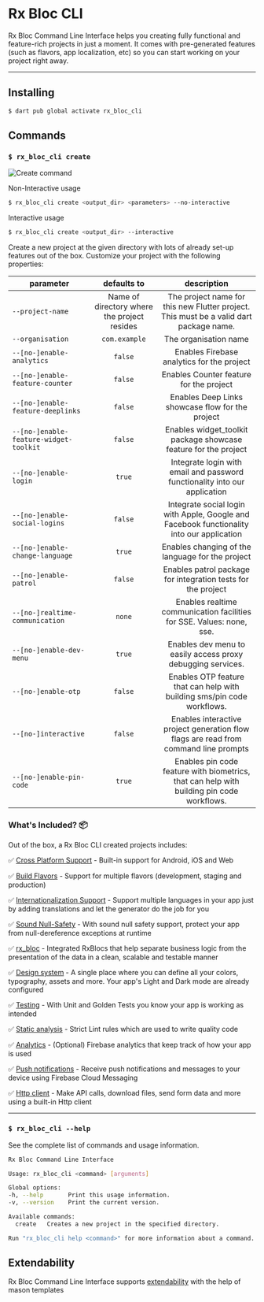 # Rx Bloc CLI

Rx Bloc Command Line Interface helps you creating fully functional and feature-rich projects in just a moment. It comes with pre-generated features (such as flavors, app localization, etc) so you can start working on your project right away.

---

## Installing

```sh
$ dart pub global activate rx_bloc_cli
```

## Commands

### `$ rx_bloc_cli create`

![Create command][create_command_gif_lnk]

Non-Interactive usage
```sh
$ rx_bloc_cli create <output_dir> <parameters> --no-interactive
```

Interactive usage
```sh
$ rx_bloc_cli create <output_dir> --interactive
```

Create a new project at the given directory with lots of already set-up features out of the box. Customize your project with the following properties:


| parameter                              |                 defaults to                 |                                        description                                        |
|----------------------------------------|:-------------------------------------------:|:-----------------------------------------------------------------------------------------:|
| `--project-name`                       | Name of directory where the project resides |  The project name for this new Flutter project. This must be a valid dart package name.   |
| `--organisation`                       |                `com.example`                |                                   The organisation name                                   |
| `--[no-]enable-analytics`              |                   `false`                   |                        Enables Firebase analytics for the project                         |
| `--[no-]enable-feature-counter`        |                   `false`                   |                          Enables Counter feature for the project                          |
| `--[no-]enable-feature-deeplinks`      |                   `false`                   |                     Enables Deep Links showcase flow for the project                      |
| `--[no-]enable-feature-widget-toolkit` |                   `false`                   |              Enables widget_toolkit package showcase feature for the project              |
| `--[no-]enable-login`                  |                   `true`                    |        Integrate login with email and password functionality into our application         |
| `--[no-]enable-social-logins`          |                   `false`                   | Integrate social login with Apple, Google and Facebook functionality into our application |
| `--[no-]enable-change-language`        |                   `true`                    |                     Enables changing of the language for the project                      |
| `--[no-]enable-patrol`                 |                   `false`                   |               Enables patrol package for integration tests for the project                |
| `--[no-]realtime-communication`        |                   `none`                    |           Enables realtime communication facilities for SSE. Values: none, sse.           |
| `--[no-]enable-dev-menu`               |                   `true`                    |                Enables dev menu to easily access proxy debugging services.                |
| `--[no-]enable-otp`                    |                   `false`                   |          Enables OTP feature that can help with building sms/pin code workflows.          |
| `--[no-]interactive`                   |                   `false`                   |   Enables interactive project generation flow flags are read from command line prompts    |
| `--[no-]enable-pin-code`               |                   `true`                    | Enables pin code feature with biometrics, that can help with building pin code workflows. |

### What's Included? 📦

Out of the box, a Rx Bloc CLI created projects includes:

✅ [Cross Platform Support][cross_platform_support_lnk] - Built-in support for Android, iOS and Web

✅ [Build Flavors][flutter_flavors_lnk] - Support for multiple flavors (development, staging and production)

✅ [Internationalization Support][localization_lnk] - Support multiple languages in your app just by adding translations and let the generator do the job for you

✅ [Sound Null-Safety][null_safety_lnk] - With sound null safety support, protect your app from null-dereference exceptions at runtime

✅ [rx_bloc][rx_bloc_lnk] - Integrated RxBlocs that help separate business logic from the presentation of the data in a clean, scalable and testable manner

✅ [Design system][design_system_lnk] - A single place where you can define all your colors, typography, assets and more. Your app's Light and Dark mode are already configured

✅ [Testing][testing_lnk] - With Unit and Golden Tests you know your app is working as intended

✅ [Static analysis][static_analysis_lnk] - Strict Lint rules which are used to write quality code

✅ [Analytics][firebase_analytics_lnk] - (Optional) Firebase analytics that keep track of how your app is used

✅ [Push notifications][push_notifications_lnk] - Receive push notifications and messages to your device using Firebase Cloud Messaging

✅ [Http client][dio_http_client_lnk] - Make API calls, download files, send form data and more using a built-in Http client

---

### `$ rx_bloc_cli --help`

See the complete list of commands and usage information.

```sh
Rx Bloc Command Line Interface

Usage: rx_bloc_cli <command> [arguments]

Global options:
-h, --help       Print this usage information.
-v, --version    Print the current version.

Available commands:
  create   Creates a new project in the specified directory.

Run "rx_bloc_cli help <command>" for more information about a command.
```
## Extendability

Rx Bloc Command Line Interface supports [extendability] with the help of mason templates


[null_safety_lnk]: https://dart.dev/null-safety
[localization_lnk]: https://flutter.dev/docs/development/accessibility-and-localization/internationalization
[cross_platform_support_lnk]: https://flutter.dev/docs/development/tools/sdk/release-notes/supported-platforms
[flutter_flavors_lnk]: https://flutter.dev/docs/deployment/flavors
[rx_bloc_lnk]: https://pub.dev/packages/rx_bloc
[design_system_lnk]: https://uxdesign.cc/everything-you-need-to-know-about-design-systems-54b109851969
[testing_lnk]: https://flutter.dev/docs/testing
[static_analysis_lnk]: https://dart.dev/guides/language/analysis-options
[firebase_analytics_lnk]: https://pub.dev/packages/firebase_analytics
[push_notifications_lnk]: https://firebase.google.com/products/cloud-messaging/
[create_command_gif_lnk]: https://raw.githubusercontent.com/Prime-Holding/rx_bloc/develop/packages/rx_bloc_cli/doc/assets/rx_bloc_cli_create.gif
[dio_http_client_lnk]: https://pub.dev/packages/dio
[interceptors_lnk]: https://pub.dev/documentation/dio/latest/dio/Interceptor-class.html
[extendability]: /packages/rx_bloc_cli/mason_templates/README.md

